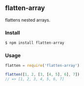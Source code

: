 ## flatten-array

flattens nested arrays.

### Install

```bash
$ npm install flatten-array
```

### Usage

```js
flatten = require('flatten-array')

flatten([1, 2, [3, [4, 5], 6], 7])
// => [1, 2, 3, 4, 5, 6, 7]

```
